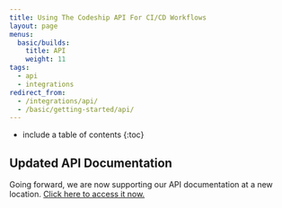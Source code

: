 ```yaml
---
title: Using The Codeship API For CI/CD Workflows
layout: page
menus:
  basic/builds:
    title: API
    weight: 11
tags:
  - api
  - integrations
redirect_from:
  - /integrations/api/
  - /basic/getting-started/api/
---
```


* include a table of contents
{:toc}

## Updated API Documentation

Going forward, we are now supporting our API documentation at a new location. [Click here to access it now.](https://apidocs.codeship.com/v1/)
